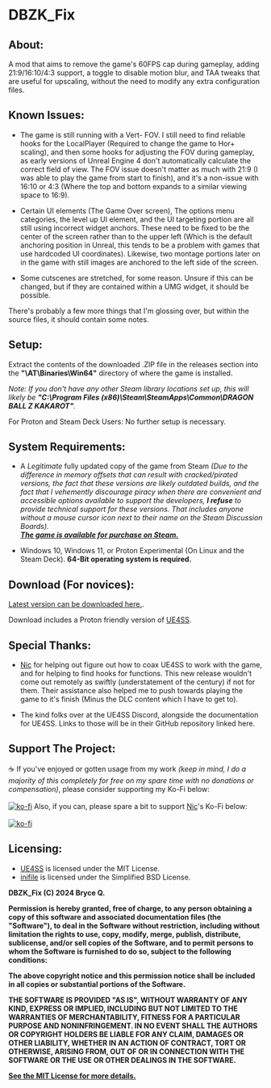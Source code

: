 # DBZK_Fix

## About:
A mod that aims to remove the game's 60FPS cap during gameplay, adding 21:9/16:10/4:3 support, a toggle to disable motion blur, and TAA tweaks that are useful for upscaling, without the need to modify any extra configuration files.

## Known Issues:
- The game is still running with a Vert- FOV. I still need to find reliable hooks for the LocalPlayer (Required to change the game to Hor+ scaling), and then some hooks for adjusting the FOV during gameplay, as early versions of Unreal Engine 4 don't automatically calculate the correct field of view. The FOV issue doesn't matter as much with 21:9 (I was able to play the game from start to finish), and it's a non-issue with 16:10 or 4:3 (Where the top and bottom expands to a similar viewing space to 16:9).

- Certain UI elements (The Game Over screen), The options menu categories, the level up UI element, and the UI targeting portion are all still using incorrect widget anchors. These need to be fixed to be the center of the screen rather than to the upper left (Which is the default anchoring position in Unreal, this tends to be a problem with games that use hardcoded UI coordinates). Likewise, two montage portions later on in the game with still images are anchored to the left side of the screen.

- Some cutscenes are stretched, for some reason. Unsure if this can be changed, but if they are contained within a UMG widget, it should be possible.

There's probably a few more things that I'm glossing over, but within the source files, it should contain some notes.

## Setup:
Extract the contents of the downloaded .ZIP file in the releases section into the **"\AT\Binaries\Win64\"** directory of where the game is installed.

*Note: If you don't have any other Steam library locations set up, this will likely be **"C:\Program Files (x86)\Steam\SteamApps\Common\DRAGON BALL Z KAKAROT"**.*

For Proton and Steam Deck Users: No further setup is necessary.

## System Requirements:
* A *Legitimate* fully updated copy of the game from Steam *(Due to the difference in memory offsets that can result with cracked/pirated versions, the fact that these versions are likely outdated builds, and the fact that I vehemently discourage piracy when there are convenient and accessible options available to support the developers, **I refuse** to provide technical support for these versions. That includes anyone without a mouse cursor icon next to their name on the Steam Discussion Boards).*<br />
[***The game is available for purchase on Steam.***](https://store.steampowered.com/app/851850)

* Windows 10, Windows 11, or Proton Experimental (On Linux and the Steam Deck). **64-Bit operating system is required.**

## Download (For novices):
[Latest version can be downloaded here.](https://github.com/KingKrouch/DBZK_Fix/releases).

Download includes a Proton friendly version of [UE4SS](https://github.com/UE4SS-RE/RE-UE4SS).

## Special Thanks:
- [Nic](https://github.com/NicNamed) for helping out figure out how to coax UE4SS to work with the game, and for helping to find hooks for functions. This new release wouldn't come out remotely as swiftly (understatement of the century) if not for them. Their assistance also helped me to push towards playing the game to it's finish (Minus the DLC content which I have to get to).

- The kind folks over at the UE4SS Discord, alongside the documentation for UE4SS. Links to those will be in their GitHub repository linked here.

## Support The Project:

☕ If you've enjoyed or gotten usage from my work *(keep in mind, I do a majority of this completely for free on my spare time with no donations or compensation)*, please consider supporting my Ko-Fi below:
<br><br>[![ko-fi](https://ko-fi.com/img/githubbutton_sm.svg)](https://ko-fi.com/kingkrouch)
Also, if you can, please spare a bit to support [Nic](https://github.com/NicNamed)'s Ko-Fi below:
<br><br>[![ko-fi](https://ko-fi.com/img/githubbutton_sm.svg)](https://ko-fi.com/nic_named)

## Licensing:

- [UE4SS](https://github.com/UE4SS-RE/RE-UE4SS) is licensed under the MIT License.
- [inifile](https://github.com/bartbes/inifile/) is licensed under the Simplified BSD License.

**DBZK_Fix (C) 2024 Bryce Q.**

**Permission is hereby granted, free of charge, to any person obtaining a copy
of this software and associated documentation files (the "Software"), to deal
in the Software without restriction, including without limitation the rights
to use, copy, modify, merge, publish, distribute, sublicense, and/or sell
copies of the Software, and to permit persons to whom the Software is
furnished to do so, subject to the following conditions:**

**The above copyright notice and this permission notice shall be included in all
copies or substantial portions of the Software.**

**THE SOFTWARE IS PROVIDED "AS IS", WITHOUT WARRANTY OF ANY KIND, EXPRESS OR
IMPLIED, INCLUDING BUT NOT LIMITED TO THE WARRANTIES OF MERCHANTABILITY,
FITNESS FOR A PARTICULAR PURPOSE AND NONINFRINGEMENT. IN NO EVENT SHALL THE
AUTHORS OR COPYRIGHT HOLDERS BE LIABLE FOR ANY CLAIM, DAMAGES OR OTHER
LIABILITY, WHETHER IN AN ACTION OF CONTRACT, TORT OR OTHERWISE, ARISING FROM,
OUT OF OR IN CONNECTION WITH THE SOFTWARE OR THE USE OR OTHER DEALINGS IN THE
SOFTWARE.**

**[See the MIT License for more details.](https://github.com/KingKrouch/DBZK_Fix/blob/main/LICENSE)**
